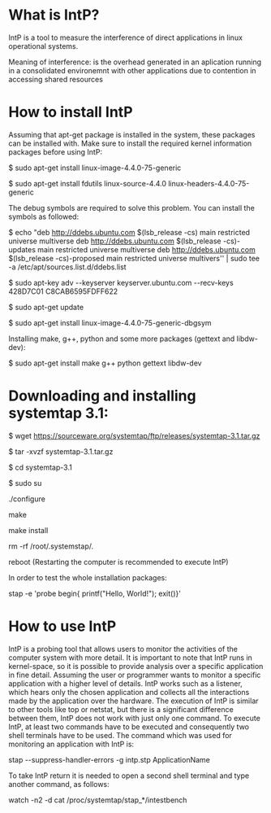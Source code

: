 # What is IntP?

IntP is a tool to measure the interference of direct applications in linux operational systems.

Meaning of interference: is the overhead generated in an aplication running in a consolidated environemnt with other applications due to contention in accessing shared resources

# How to install IntP

Assuming that apt-get package is installed in the system, these packages can be installed with. Make sure to install the required kernel information packages before using IntP:

$ sudo apt-get install linux-image-4.4.0-75-generic

$ sudo apt-get install fdutils linux-source-4.4.0 linux-headers-4.4.0-75-generic

The debug symbols are required to solve this problem. You can install the symbols as followed:

$ echo "deb http://ddebs.ubuntu.com \$(lsb\_release -cs) main restricted universe multiverse
deb http://ddebs.ubuntu.com \$(lsb\_release -cs)-updates main restricted universe multiverse
deb http://ddebs.ubuntu.com \$(lsb\_release -cs)-proposed main restricted universe multivers'' |  sudo tee -a /etc/apt/sources.list.d/ddebs.list

$ sudo apt-key adv --keyserver keyserver.ubuntu.com --recv-keys 428D7C01 C8CAB6595FDFF622

$ sudo apt-get update

$ sudo apt-get install linux-image-4.4.0-75-generic-dbgsym

Installing make, g++, python and some more packages (gettext and libdw-dev):

$ sudo apt-get install make g++ python gettext libdw-dev


# Downloading and installing systemtap 3.1:

$ wget https://sourceware.org/systemtap/ftp/releases/systemtap-3.1.tar.gz

$ tar -xvzf systemtap-3.1.tar.gz

$ cd systemtap-3.1

$ sudo su

 ./configure

 make

 make install

 rm -rf /root/.systemstap/*.*

 reboot (Restarting the computer is recommended to execute IntP)


In order to test the whole installation packages:

 stap  -e 'probe begin{ printf("Hello, World!"); exit()}'


# How to use IntP


IntP is a probing tool that allows users to monitor the activities of the computer system with more detail. It is important to note that IntP runs in kernel-space, so it is possible to provide analysis over a specific application in fine detail. Assuming the user or programmer wants to monitor a specific application with a higher level of details. IntP works such as a listener, which hears only the chosen application and collects all the interactions made by the application over the hardware. The execution of IntP is similar to other tools like top or netstat, but there is a significant difference between them, IntP does not work with just only one command. To execute IntP, at least two commands have to be executed and consequently two shell terminals have to be used. The command which was used for monitoring an application with IntP is:


 stap --suppress-handler-errors -g intp.stp ApplicationName


To take IntP return it is needed to open a second shell terminal and type another command, as follows:


 watch -n2 -d cat /proc/systemtap/stap_*/intestbench
